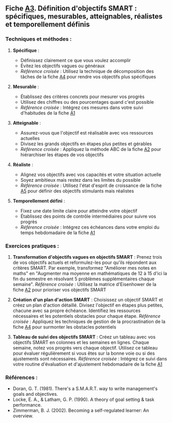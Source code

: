 ## Fiche [A3](<4.1.3. Obj SMART.md>). Définition d'objectifs SMART : spécifiques, mesurables, atteignables, réalistes et temporellement définis

### Techniques et méthodes :

1. **Spécifique** :
   - Définissez clairement ce que vous voulez accomplir
   - Évitez les objectifs vagues ou généraux
   - *Référence croisée* : Utilisez la technique de décomposition des tâches de la fiche [A4](<4.1.4. Gerer procrast.md>) pour rendre vos objectifs plus spécifiques

2. **Mesurable** :
   - Établissez des critères concrets pour mesurer vos progrès
   - Utilisez des chiffres ou des pourcentages quand c'est possible
   - *Référence croisée* : Intégrez ces mesures dans votre suivi d'habitudes de la fiche [A1](<4.1.1. Planif emploi tps habits.md>)

3. **Atteignable** :
   - Assurez-vous que l'objectif est réalisable avec vos ressources actuelles
   - Divisez les grands objectifs en étapes plus petites et gérables
   - *Référence croisée* : Appliquez la méthode ABC de la fiche [A2](<4.1.2. Priorit taches.md>) pour hiérarchiser les étapes de vos objectifs

4. **Réaliste** :
   - Alignez vos objectifs avec vos capacités et votre situation actuelle
   - Soyez ambitieux mais restez dans les limites du possible
   - *Référence croisée* : Utilisez l'état d'esprit de croissance de la fiche [A5](<4.1.5. Etat esprit croiss.md>) pour définir des objectifs stimulants mais réalistes

5. **Temporellement défini** :
   - Fixez une date limite claire pour atteindre votre objectif
   - Établissez des points de contrôle intermédiaires pour suivre vos progrès
   - *Référence croisée* : Intégrez ces échéances dans votre emploi du temps hebdomadaire de la fiche [A1](<4.1.1. Planif emploi tps habits.md>)

### Exercices pratiques :

1. **Transformation d'objectifs vagues en objectifs SMART** :
   Prenez trois de vos objectifs actuels et reformulez-les pour qu'ils répondent aux critères SMART. Par exemple, transformez "Améliorer mes notes en maths" en "Augmenter ma moyenne en mathématiques de 12 à 15 d'ici la fin du semestre en résolvant 5 problèmes supplémentaires chaque semaine".
   *Référence croisée* : Utilisez la matrice d'Eisenhower de la fiche [A2](<4.1.2. Priorit taches.md>) pour prioriser vos objectifs SMART

2. **Création d'un plan d'action SMART** :
   Choisissez un objectif SMART et créez un plan d'action détaillé. Divisez l'objectif en étapes plus petites, chacune avec sa propre échéance. Identifiez les ressources nécessaires et les potentiels obstacles pour chaque étape.
   *Référence croisée* : Appliquez les techniques de gestion de la procrastination de la fiche [A4](<4.1.4. Gerer procrast.md>) pour surmonter les obstacles potentiels

3. **Tableau de suivi des objectifs SMART** :
   Créez un tableau avec vos objectifs SMART en colonnes et les semaines en lignes. Chaque semaine, notez vos progrès vers chaque objectif. Utilisez ce tableau pour évaluer régulièrement si vous êtes sur la bonne voie ou si des ajustements sont nécessaires.
   *Référence croisée* : Intégrez ce suivi dans votre routine d'évaluation et d'ajustement hebdomadaire de la fiche [A1](<4.1.1. Planif emploi tps habits.md>)

### Références :

- Doran, G. T. (1981). There's a S.M.A.R.T. way to write management's goals and objectives.
- Locke, E. A., & Latham, G. P. (1990). A theory of goal setting & task performance.
- Zimmerman, B. J. (2002). Becoming a self-regulated learner: An overview.